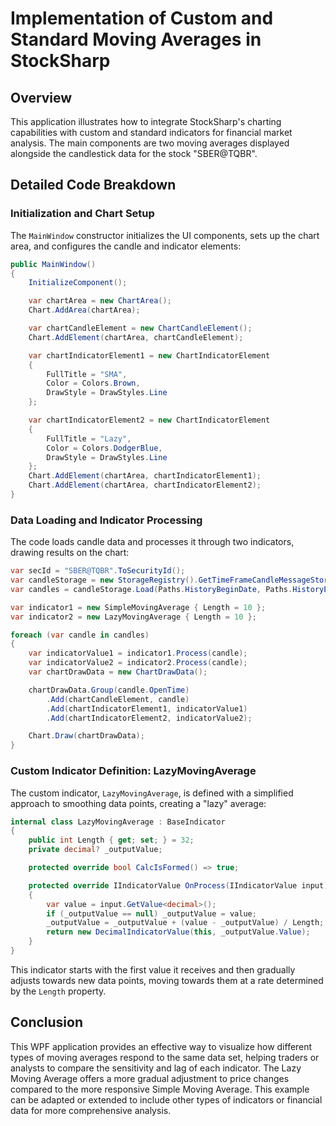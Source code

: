 # Implementation of Custom and Standard Moving Averages in StockSharp

## Overview

This application illustrates how to integrate StockSharp's charting capabilities with custom and standard indicators for financial market analysis. The main components are two moving averages displayed alongside the candlestick data for the stock "SBER@TQBR".

## Detailed Code Breakdown

### Initialization and Chart Setup

The `MainWindow` constructor initializes the UI components, sets up the chart area, and configures the candle and indicator elements:

```csharp
public MainWindow()
{
    InitializeComponent();

    var chartArea = new ChartArea();
    Chart.AddArea(chartArea);

    var chartCandleElement = new ChartCandleElement();
    Chart.AddElement(chartArea, chartCandleElement);

    var chartIndicatorElement1 = new ChartIndicatorElement
    {
        FullTitle = "SMA",
        Color = Colors.Brown,
        DrawStyle = DrawStyles.Line
    };

    var chartIndicatorElement2 = new ChartIndicatorElement
    {
        FullTitle = "Lazy",
        Color = Colors.DodgerBlue,
        DrawStyle = DrawStyles.Line
    };
    Chart.AddElement(chartArea, chartIndicatorElement1);
    Chart.AddElement(chartArea, chartIndicatorElement2);
}
```

### Data Loading and Indicator Processing

The code loads candle data and processes it through two indicators, drawing results on the chart:

```csharp
var secId = "SBER@TQBR".ToSecurityId();
var candleStorage = new StorageRegistry().GetTimeFrameCandleMessageStorage(secId, TimeSpan.FromMinutes(1), new LocalMarketDataDrive(_pathHistory), StorageFormats.Binary);
var candles = candleStorage.Load(Paths.HistoryBeginDate, Paths.HistoryEndDate);

var indicator1 = new SimpleMovingAverage { Length = 10 };
var indicator2 = new LazyMovingAverage { Length = 10 };

foreach (var candle in candles)
{
    var indicatorValue1 = indicator1.Process(candle);
    var indicatorValue2 = indicator2.Process(candle);
    var chartDrawData = new ChartDrawData();

    chartDrawData.Group(candle.OpenTime)
        .Add(chartCandleElement, candle)
        .Add(chartIndicatorElement1, indicatorValue1)
        .Add(chartIndicatorElement2, indicatorValue2);

    Chart.Draw(chartDrawData);
}
```

### Custom Indicator Definition: LazyMovingAverage

The custom indicator, `LazyMovingAverage`, is defined with a simplified approach to smoothing data points, creating a "lazy" average:

```csharp
internal class LazyMovingAverage : BaseIndicator
{
    public int Length { get; set; } = 32;
    private decimal? _outputValue;

    protected override bool CalcIsFormed() => true;

    protected override IIndicatorValue OnProcess(IIndicatorValue input)
    {
        var value = input.GetValue<decimal>();
        if (_outputValue == null) _outputValue = value;
        _outputValue = _outputValue + (value - _outputValue) / Length;
        return new DecimalIndicatorValue(this, _outputValue.Value);
    }
}
```

This indicator starts with the first value it receives and then gradually adjusts towards new data points, moving towards them at a rate determined by the `Length` property.

## Conclusion

This WPF application provides an effective way to visualize how different types of moving averages respond to the same data set, helping traders or analysts to compare the sensitivity and lag of each indicator. The Lazy Moving Average offers a more gradual adjustment to price changes compared to the more responsive Simple Moving Average. This example can be adapted or extended to include other types of indicators or financial data for more comprehensive analysis.